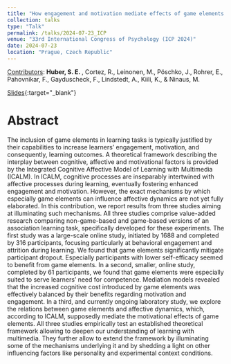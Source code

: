 ```yaml
---
title: "How engagement and motivation mediate effects of game elements on learning"
collection: talks
type: "Talk"
permalink: /talks/2024-07-23_ICP
venue: "33rd International Congress of Psychology (ICP 2024)"
date: 2024-07-23
location: "Prague, Czech Republic"
---
```


<u>Contributors</u>: <b>Huber, S. E. </b>, Cortez, R., Leinonen, M., Pöschko, J., Rohrer, E., Pahovnikar, F., Gayduscheck, F., Lindstedt, A., Kiili, K., & Ninaus, M.

[Slides](http://academicpages.github.io/files/test.pdf){:target="_blank"}

Abstract
======
The inclusion of game elements in learning tasks is typically justified by their capabilities to increase learners’ engagement, motivation, and consequently, learning outcomes. A theoretical framework describing the interplay between cognitive, affective and motivational factors is provided by the Integrated Cognitive Affective Model of Learning with Multimedia (ICALM). In ICALM, cognitive processes are inseparably intertwined with affective processes during learning, eventually fostering enhanced engagement and motivation. However, the exact mechanisms by which especially game elements can influence affective dynamics are not yet fully elaborated. In this contribution, we report results from three studies aiming at illuminating such mechanisms. All three studies comprise value-added research comparing non-game-based and game-based versions of an association learning task, specifically developed for these experiments. The first study was a large-scale online study, initiated by 1688 and completed by 316 participants, focusing particularly at behavioral engagement and attrition during learning. We found that game elements significantly mitigate participant dropout. Especially participants with lower self-efficacy seemed to benefit from game elements. In a second, smaller, online study, completed by 61 participants, we found that game elements were especially suited to serve learners’ need for competence. Mediation models revealed that the increased cognitive cost introduced by game elements was effectively balanced by their benefits regarding motivation and engagement. In a third, and currently ongoing laboratory study, we explore the relations between game elements and affective dynamics, which, according to ICALM, supposedly mediate the motivational effects of game elements. All three studies empirically test an established theoretical framework allowing to deepen our understanding of learning with multimedia. They further allow to extend the framework by illuminating some of the mechanisms underlying it and by shedding a light on other influencing factors like personality and experimental context conditions.
